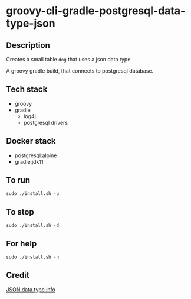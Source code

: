 # groovy-cli-gradle-postgresql-data-type-json

## Description
Creates a small table `dog` that uses
a json data type.

A groovy gradle build, that connects to postgresql database.

## Tech stack
- groovy
- gradle
  - log4j
  - postgresql drivers

## Docker stack
- postgresql:alpine
- gradle:jdk11

## To run
`sudo ./install.sh -u`

## To stop
`sudo ./install.sh -d`

## For help
`sudo ./install.sh -h`

## Credit
[JSON data type info](https://www.postgresqltutorial.com/postgresql-tutorial/postgresql-json/)
